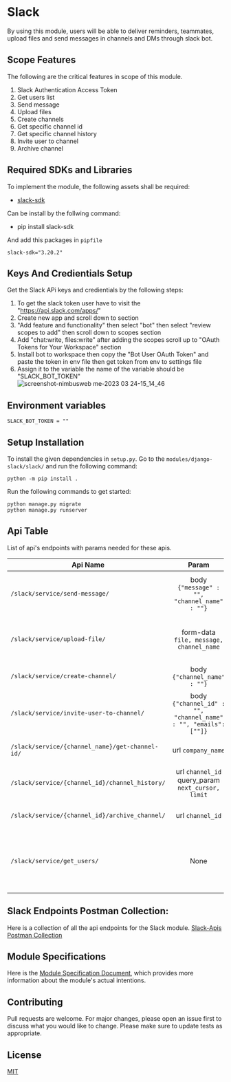 # Slack

By using this module, users will be able to deliver reminders, teammates, upload files and send messages in channels and
DMs through slack bot.

## Scope Features

The following are the critical features in scope of this module.

1. Slack Authentication Access Token
2. Get users list
3. Send message
4. Upload files
5. Create channels
6. Get specific channel id
7. Get specific channel history
8. Invite user to channel
9. Archive channel

## Required SDKs and Libraries

To implement the module, the following assets shall be required:

- [slack-sdk](https://pypi.org/project/slack-sdk/)

Can be install by the follwing command:

- pip install slack-sdk

And add this packages in `pipfile`

```
slack-sdk="3.20.2"
```

## Keys And Credientials Setup

Get the Slack APi keys and credientials by the following steps:

1. To get the slack token user have to visit the "https://api.slack.com/apps/"
2. Create new app and scroll down to section
3. "Add feature and functionality" then select "bot" then select "review scopes to add" then scroll down to scopes
   section
4. Add "chat:write, files:write" after adding the scopes scroll up to "OAuth Tokens for Your Workspace" section
5. Install bot to workspace then copy the "Bot User OAuth Token" and paste the token in env file then get token from env
   to settings file
6. Assign it to the variable the name of the variable should be "SLACK_BOT_TOKEN"
   ![screenshot-nimbusweb me-2023 03 24-15_14_46](https://user-images.githubusercontent.com/120275623/227494434-9983e205-dab8-44b1-845c-947ad69f923c.png)

## Environment variables

```
SLACK_BOT_TOKEN = ""
```

## Setup Installation

To install the given dependencies in `setup.py`. Go to the `modules/django-slack/slack/` and run the following command:

```
python -m pip install .
```

Run the following commands to get started:

```
python manage.py migrate
python manage.py runserver
```

## Api Table

List of api's endpoints with params needed for these apis.

| Api Name                                        |                              Param                              | Description                                                                                        |
|-------------------------------------------------|:---------------------------------------------------------------:|:---------------------------------------------------------------------------------------------------|
| `/slack/service/send-message/`                  |          body `{"message" : "", "channel_name" : ""}`           | Takes files, message, channel name and send the message with file to respective channel.           |
| `/slack/service/upload-file/`                   |             form-data `file, message, channel_name`             | Takes message and channel name and send the message to respective channel.                         |
| `/slack/service/create-channel/`                |                  body `{"channel_name" : ""}`                   | Takes channel name and create new channel                                                          |
| `/slack/service/invite-user-to-channel/`        | body `{"channel_id" : "", "channel_name" : "", "emails": [""]}` | Takes user id and channel name and added respective user to that channel                           |
| `/slack/service/{channel_name}/get-channel-id/` |                       url `company_name`                        | Takes channel name and return channel id                                                           |
| `/slack/service/{channel_id}/channel_history/`  |        url `channel_id` query_param `next_cursor, limit`        | Takes channel id and limit and return conversation and channel history                             |
| `/slack/service/{channel_id}/archive_channel/`  |                        url `channel_id`                         | Takes channel id and archive that channel                                                          |
| `/slack/service/get_users/`                     |                              None                               | This method returns a list of all users in the workspace. This includes deleted/deactivated users. |                                                                           |

## Slack Endpoints Postman Collection:

Here is a collection of all the api endpoints for the Slack module.
[Slack-Apis Postman Collection](https://drive.google.com/file/d/1L5Y9Z56f57Ubocz_hI78GFIGK981tABp/view?usp=share_link)

## Module Specifications

Here is
the [Module Specification Document](https://docs.google.com/document/d/1n0yk8fjT1D-Xs05vUUE5K5Y_O9dGS-q6vCxb6srvfoo/edit?usp=sharing),
which provides more information about the module's actual intentions.

## Contributing

Pull requests are welcome. For major changes, please open an issue first to discuss what you would like to change.
Please make sure to update tests as appropriate.

## License

[MIT](https://choosealicense.com/licenses/mit/)
